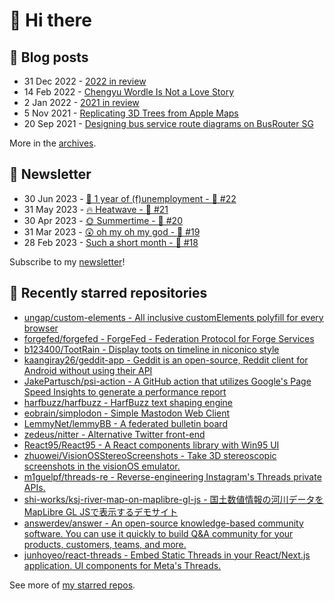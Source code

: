 # 👋 Hi there

## 📝 Blog posts

<!-- feed start -->
- 31 Dec 2022 - [2022 in review](https://cheeaun.com/blog/2022/12/2022-in-review/)
- 14 Feb 2022 - [Chengyu Wordle Is Not a Love Story](https://cheeaun.com/blog/2022/02/chengyu-wordle-is-not-a-love-story/)
- 2 Jan 2022 - [2021 in review](https://cheeaun.com/blog/2022/01/2021-in-review/)
- 5 Nov 2021 - [Replicating 3D Trees from Apple Maps](https://cheeaun.com/blog/2021/11/replicating-3d-trees-apple-maps/)
- 20 Sep 2021 - [Designing bus service route diagrams on BusRouter SG](https://cheeaun.com/blog/2021/09/bus-service-route-diagrams-busrouter-sg/)
<!-- feed end -->

More in the [archives](https://cheeaun.com/blog/archives/).

## 📰 Newsletter

<!-- newsletter start -->
- 30 Jun 2023 - [🎂 1 year of (f)unemployment - 🥫 #22](https://cheeaun.substack.com/p/1-year-of-funemployment-22)
- 31 May 2023 - [🔥 Heatwave - 🥫 #21](https://cheeaun.substack.com/p/heatwave-21)
- 30 Apr 2023 - [🌞 Summertime - 🥫 #20](https://cheeaun.substack.com/p/summertime-20)
- 31 Mar 2023 - [😲 oh my oh my god - 🥫 #19](https://cheeaun.substack.com/p/oh-my-oh-my-god-19)
- 28 Feb 2023 - [Such a short month - 🥫 #18](https://cheeaun.substack.com/p/such-a-short-month-18)
<!-- newsletter end -->

Subscribe to my [newsletter](https://cheeaun.substack.com/)!

## 🌟 Recently starred repositories

<!-- starred repos start -->
- [ungap/custom-elements - All inclusive customElements polyfill for every browser](https://github.com/ungap/custom-elements)
- [forgefed/forgefed - ForgeFed - Federation Protocol for Forge Services](https://github.com/forgefed/forgefed)
- [b123400/TootRain - Display toots on timeline in niconico style](https://github.com/b123400/TootRain)
- [kaangiray26/geddit-app - Geddit is an open-source, Reddit client for Android without using their API](https://github.com/kaangiray26/geddit-app)
- [JakePartusch/psi-action - A GitHub action that utilizes Google's Page Speed Insights to generate a performance report](https://github.com/JakePartusch/psi-action)
- [harfbuzz/harfbuzz - HarfBuzz text shaping engine](https://github.com/harfbuzz/harfbuzz)
- [eobrain/simplodon - Simple Mastodon Web Client](https://github.com/eobrain/simplodon)
- [LemmyNet/lemmyBB - A federated bulletin board](https://github.com/LemmyNet/lemmyBB)
- [zedeus/nitter - Alternative Twitter front-end](https://github.com/zedeus/nitter)
- [React95/React95 - A React components library with Win95 UI](https://github.com/React95/React95)
- [zhuowei/VisionOSStereoScreenshots - Take 3D stereoscopic screenshots in the visionOS emulator.](https://github.com/zhuowei/VisionOSStereoScreenshots)
- [m1guelpf/threads-re - Reverse-engineering Instagram's Threads private APIs.](https://github.com/m1guelpf/threads-re)
- [shi-works/ksj-river-map-on-maplibre-gl-js - 国土数値情報の河川データをMapLibre GL JSで表示するデモサイト](https://github.com/shi-works/ksj-river-map-on-maplibre-gl-js)
- [answerdev/answer - An open-source knowledge-based community software. You can use it quickly to build Q&A community for your products, customers, teams, and more.](https://github.com/answerdev/answer)
- [junhoyeo/react-threads - Embed Static Threads in your React/Next.js application. UI components for Meta's Threads.](https://github.com/junhoyeo/react-threads)
<!-- starred repos end -->

See more of [my starred repos](https://github.com/stars/cheeaun/).
